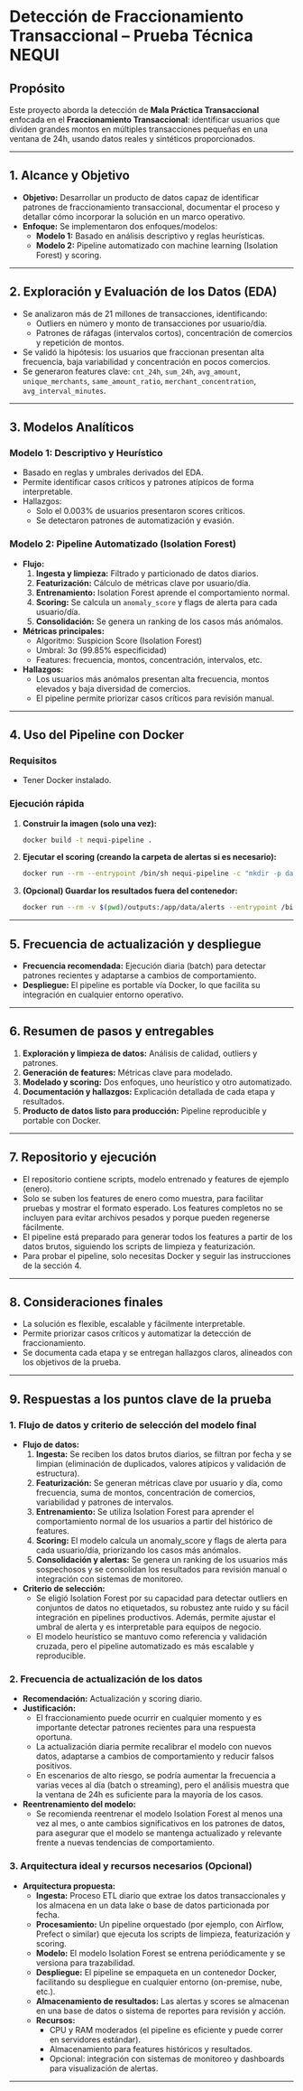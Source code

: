 # Detección de Fraccionamiento Transaccional – Prueba Técnica NEQUI

## Propósito

Este proyecto aborda la detección de **Mala Práctica Transaccional** enfocada en el **Fraccionamiento Transaccional**: identificar usuarios que dividen grandes montos en múltiples transacciones pequeñas en una ventana de 24h, usando datos reales y sintéticos proporcionados.

---

## 1. Alcance y Objetivo

- **Objetivo:** Desarrollar un producto de datos capaz de identificar patrones de fraccionamiento transaccional, documentar el proceso y detallar cómo incorporar la solución en un marco operativo.
- **Enfoque:** Se implementaron dos enfoques/modelos:
  - **Modelo 1:** Basado en análisis descriptivo y reglas heurísticas.
  - **Modelo 2:** Pipeline automatizado con machine learning (Isolation Forest) y scoring.

---

## 2. Exploración y Evaluación de los Datos (EDA)

- Se analizaron más de 21 millones de transacciones, identificando:
  - Outliers en número y monto de transacciones por usuario/día.
  - Patrones de ráfagas (intervalos cortos), concentración de comercios y repetición de montos.
- Se validó la hipótesis: los usuarios que fraccionan presentan alta frecuencia, baja variabilidad y concentración en pocos comercios.
- Se generaron features clave: `cnt_24h`, `sum_24h`, `avg_amount`, `unique_merchants`, `same_amount_ratio`, `merchant_concentration`, `avg_interval_minutes`.

---

## 3. Modelos Analíticos

### Modelo 1: Descriptivo y Heurístico

- Basado en reglas y umbrales derivados del EDA.
- Permite identificar casos críticos y patrones atípicos de forma interpretable.
- Hallazgos:
  - Solo el 0.003% de usuarios presentaron scores críticos.
  - Se detectaron patrones de automatización y evasión.

### Modelo 2: Pipeline Automatizado (Isolation Forest)

- **Flujo:**
  1. **Ingesta y limpieza:** Filtrado y particionado de datos diarios.
  2. **Featurización:** Cálculo de métricas clave por usuario/día.
  3. **Entrenamiento:** Isolation Forest aprende el comportamiento normal.
  4. **Scoring:** Se calcula un `anomaly_score` y flags de alerta para cada usuario/día.
  5. **Consolidación:** Se genera un ranking de los casos más anómalos.
- **Métricas principales:**  
  - Algoritmo: Suspicion Score (Isolation Forest)
  - Umbral: 3σ (99.85% especificidad)
  - Features: frecuencia, montos, concentración, intervalos, etc.
- **Hallazgos:**  
  - Los usuarios más anómalos presentan alta frecuencia, montos elevados y baja diversidad de comercios.
  - El pipeline permite priorizar casos críticos para revisión manual.

---

## 4. Uso del Pipeline con Docker

### Requisitos

- Tener Docker instalado.

### Ejecución rápida

1. **Construir la imagen (solo una vez):**
   ```bash
   docker build -t nequi-pipeline .
   ```

2. **Ejecutar el scoring (creando la carpeta de alertas si es necesario):**
   ```bash
   docker run --rm --entrypoint /bin/sh nequi-pipeline -c "mkdir -p data/alerts && python pipeline/4_score.py --start-date 2021-01-01 --end-date 2021-01-10"
   ```

3. **(Opcional) Guardar los resultados fuera del contenedor:**
   ```bash
   docker run --rm -v $(pwd)/outputs:/app/data/alerts --entrypoint /bin/sh nequi-pipeline -c "mkdir -p data/alerts && python pipeline/4_score.py --start-date 2021-01-01 --end-date 2021-01-10"
   ```

---

## 5. Frecuencia de actualización y despliegue

- **Frecuencia recomendada:** Ejecución diaria (batch) para detectar patrones recientes y adaptarse a cambios de comportamiento.
- **Despliegue:** El pipeline es portable vía Docker, lo que facilita su integración en cualquier entorno operativo.

---

## 6. Resumen de pasos y entregables

1. **Exploración y limpieza de datos:** Análisis de calidad, outliers y patrones.
2. **Generación de features:** Métricas clave para modelado.
3. **Modelado y scoring:** Dos enfoques, uno heurístico y otro automatizado.
4. **Documentación y hallazgos:** Explicación detallada de cada etapa y resultados.
5. **Producto de datos listo para producción:** Pipeline reproducible y portable con Docker.

---

## 7. Repositorio y ejecución

- El repositorio contiene scripts, modelo entrenado y features de ejemplo (enero).
- Solo se suben los features de enero como muestra, para facilitar pruebas y mostrar el formato esperado. Los features completos no se incluyen para evitar archivos pesados y porque pueden regenerse fácilmente.
- El pipeline está preparado para generar todos los features a partir de los datos brutos, siguiendo los scripts de limpieza y featurización.
- Para probar el pipeline, solo necesitas Docker y seguir las instrucciones de la sección 4.

---

## 8. Consideraciones finales

- La solución es flexible, escalable y fácilmente interpretable.
- Permite priorizar casos críticos y automatizar la detección de fraccionamiento.
- Se documenta cada etapa y se entregan hallazgos claros, alineados con los objetivos de la prueba.

---

## 9. Respuestas a los puntos clave de la prueba

### 1. Flujo de datos y criterio de selección del modelo final

- **Flujo de datos:**
  1. **Ingesta:** Se reciben los datos brutos diarios, se filtran por fecha y se limpian (eliminación de duplicados, valores atípicos y validación de estructura).
  2. **Featurización:** Se generan métricas clave por usuario y día, como frecuencia, suma de montos, concentración de comercios, variabilidad y patrones de intervalos.
  3. **Entrenamiento:** Se utiliza Isolation Forest para aprender el comportamiento normal de los usuarios a partir del histórico de features.
  4. **Scoring:** El modelo calcula un anomaly_score y flags de alerta para cada usuario/día, priorizando los casos más anómalos.
  5. **Consolidación y alertas:** Se genera un ranking de los usuarios más sospechosos y se consolidan los resultados para revisión manual o integración con sistemas de monitoreo.
- **Criterio de selección:**
  - Se eligió Isolation Forest por su capacidad para detectar outliers en conjuntos de datos no etiquetados, su robustez ante ruido y su fácil integración en pipelines productivos. Además, permite ajustar el umbral de alerta y es interpretable para equipos de negocio.
  - El modelo heurístico se mantuvo como referencia y validación cruzada, pero el pipeline automatizado es más escalable y reproducible.

### 2. Frecuencia de actualización de los datos

- **Recomendación:** Actualización y scoring diario.
- **Justificación:**
  - El fraccionamiento puede ocurrir en cualquier momento y es importante detectar patrones recientes para una respuesta oportuna.
  - La actualización diaria permite recalibrar el modelo con nuevos datos, adaptarse a cambios de comportamiento y reducir falsos positivos.
  - En escenarios de alto riesgo, se podría aumentar la frecuencia a varias veces al día (batch o streaming), pero el análisis muestra que la ventana de 24h es suficiente para la mayoría de los casos.
- **Reentrenamiento del modelo:**
  - Se recomienda reentrenar el modelo Isolation Forest al menos una vez al mes, o ante cambios significativos en los patrones de datos, para asegurar que el modelo se mantenga actualizado y relevante frente a nuevas tendencias de comportamiento.

### 3. Arquitectura ideal y recursos necesarios (Opcional)

- **Arquitectura propuesta:**
  - **Ingesta:** Proceso ETL diario que extrae los datos transaccionales y los almacena en un data lake o base de datos particionada por fecha.
  - **Procesamiento:** Un pipeline orquestado (por ejemplo, con Airflow, Prefect o similar) que ejecuta los scripts de limpieza, featurización y scoring.
  - **Modelo:** El modelo Isolation Forest se entrena periódicamente y se versiona para trazabilidad.
  - **Despliegue:** El pipeline se empaqueta en un contenedor Docker, facilitando su despliegue en cualquier entorno (on-premise, nube, etc.).
  - **Almacenamiento de resultados:** Las alertas y scores se almacenan en una base de datos o sistema de reportes para revisión y acción.
  - **Recursos:**
    - CPU y RAM moderados (el pipeline es eficiente y puede correr en servidores estándar).
    - Almacenamiento para features históricos y resultados.
    - Opcional: integración con sistemas de monitoreo y dashboards para visualización de alertas.

---
